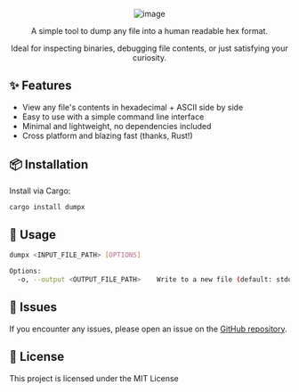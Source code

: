 <p align="center">
  <img src="https://github.com/user-attachments/assets/29dd3ee8-8da7-4133-8be1-51f4b5bf8535" alt="image" />
</p>

<p align="center">
A simple tool to dump any file into a human readable hex format.
</p>

<p align="center">
Ideal for inspecting binaries, debugging file contents, or just satisfying your curiosity.
</p>

## ✨ Features

- View any file's contents in hexadecimal + ASCII side by side
- Easy to use with a simple command line interface
- Minimal and lightweight, no dependencies included
- Cross platform and blazing fast (thanks, Rust!)

## 📦 Installation

Install via Cargo:

```bash
cargo install dumpx
```

## 🚀 Usage

```bash
dumpx <INPUT_FILE_PATH> [OPTIONS]

Options:
  -o, --output <OUTPUT_FILE_PATH>    Write to a new file (default: stdout)
```

## 🔧 Issues

If you encounter any issues, please open an issue on the [GitHub repository](https://github.com/cainthebest/dumpx).

## 📜 License

This project is licensed under the MIT License

